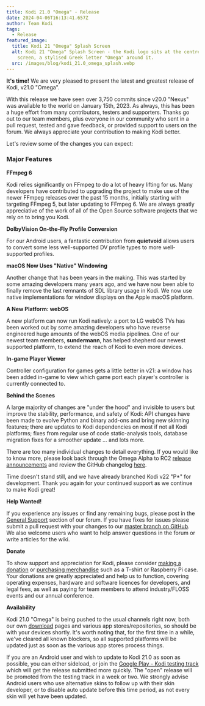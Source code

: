 ```yaml
---
title: Kodi 21.0 "Omega" - Release
date: 2024-04-06T16:13:41.657Z
author: Team Kodi
tags:
  - Release
featured_image:
  title: Kodi 21 "Omega" Splash Screen
  alt: Kodi 21 "Omega" Splash Screen - the Kodi logo sits at the centre of a black
    screen, a stylised Greek letter "Omega" around it.
  src: /images/blog/kodi_21.0_omega_splash.webp
---
```

**It's time!** We are very pleased to present the latest and greatest release of Kodi, v21.0 "Omega".

With this release we have seen over 3,750 commits since v20.0 "Nexus" was available to the world on January 15th, 2023. As always, this has been a huge effort from many contributors, testers and supporters. Thanks go out to our team members, plus everyone in our community who sent in a pull request, tested and gave feedback, or provided support to users on the forum. We always appreciate your contribution to making Kodi better.

Let's review some of the changes you can expect:

### Major Features

**FFmpeg 6**

Kodi relies significantly on FFmpeg to do a lot of heavy lifting for us. Many developers have contributed to upgrading the project to make use of the newer FFmpeg releases over the past 15 months, initially starting with targeting FFmpeg 5, but later updating to FFmpeg 6. We are always greatly appreciative of the work of all of the Open Source software projects that we rely on to bring you Kodi.

**DolbyVision On-the-Fly Profile Conversion**

For our Android users, a fantastic contribution from **quietvoid** allows users to convert some less well-supported DV profile types to more well-supported profiles.

**macOS Now Uses "Native" Windowing**

Another change that has been years in the making. This was started by some amazing developers many years ago, and we have now been able to finally remove the last remnants of SDL library usage in Kodi. We now use native implementations for window displays on the Apple macOS platform.

**A New Platform: webOS** 

A new platform can now run Kodi natively: a port to LG webOS TVs has been worked out by some amazing developers who have reverse engineered huge amounts of the webOS media pipelines. One of our newest team members, **sundermann**, has helped shepherd our newest supported platform, to extend the reach of Kodi to even more devices.

**In-game Player Viewer**

Controller configuration for games gets a little better in v21: a window has been added in-game to view which game port each player's controller is currently connected to.

**Behind the Scenes**

A large majority of changes are "under the hood" and invisible to users but improve the stability, performance, and safety of Kodi: API changes have been made to evolve Python and binary add-ons and bring new skinning features; there are updates to Kodi dependencies on most if not all Kodi platforms; fixes from regular use of code static-analysis tools, database migration fixes for a smoother update ... and lots more.

There are too many individual changes to detail everything. If you would like to know more, please look back through the Omega Alpha to RC2 [release announcements](https://kodi.tv/blog/tag/release) and review the GitHub changelog [here](https://github.com/xbmc/xbmc/compare/20.0-Nexus...21.0-Omega).

Time doesn't stand still, and we have already branched Kodi v22 "P*" for development. Thank you again for your continued support as we continue to make Kodi great!

**Help Wanted!**

If you experience any issues or find any remaining bugs, please post in the [General Support](https://forum.kodi.tv/forumdisplay.php?fid=111) section of our forum. If you have fixes for issues please submit a pull request with your changes to our [master branch on GitHub](https://github.com/xbmc/xbmc). We also welcome users who want to help answer questions in the forum or write articles for the wiki.

**Donate**

To show support and appreciation for Kodi, please consider [making a donation](https://kodi.tv/contribute/donate) or [purchasing merchandise](https://kodi.tv/store) such as a T-shirt or Raspberry Pi case. Your donations are greatly appreciated and help us to function, covering operating expenses, hardware and software licences for developers, and legal fees, as well as paying for team members to attend industry/FLOSS events and our annual conference.

**Availability**

Kodi 21.0 "Omega" is being pushed to the usual channels right now, both our own [download](https://kodi.tv/download) pages and various app stores/repositories, so should be with your devices shortly. It's worth noting that, for the first time in a while, we've cleared all known blockers, so all supported platforms will be updated just as soon as the various app stores process things.

If you are an Android user and wish to update to Kodi 21.0 as soon as possible, you can either sideload, or join the [Google Play - Kodi testing track](https://play.google.com/apps/testing/org.xbmc.kodi) which will get the release submitted more quickly. The "open" release will be promoted from the testing track in a week or two. We strongly advise Android users who use alternative skins to follow up with their skin developer, or to disable auto update before this time period, as not every skin will yet have been updated.
